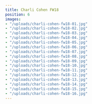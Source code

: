 ```yaml
---
title: Charli Cohen FW18
position: 6
images:
- "/uploads/charli-cohen-fw18-01.jpg"
- "/uploads/charli-cohen-fw18-02.jpg"
- "/uploads/charli-cohen-fw18-03.jpg"
- "/uploads/charli-cohen-fw18-04.jpg"
- "/uploads/charli-cohen-fw18-05.jpg"
- "/uploads/charli-cohen-fw18-06.jpg"
- "/uploads/charli-cohen-fw18-07.jpg"
- "/uploads/charli-cohen-fw18-08.jpg"
- "/uploads/charli-cohen-fw18-09.jpg"
- "/uploads/charli-cohen-fw18-10.jpg"
- "/uploads/charli-cohen-fw18-11.jpg"
- "/uploads/charli-cohen-fw18-12.jpg"
- "/uploads/charli-cohen-fw18-13.jpg"
- "/uploads/charli-cohen-fw18-14.jpg"
- "/uploads/charli-cohen-fw18-15.jpg"
- "/uploads/charli-cohen-fw18-16.jpg"
---
```


